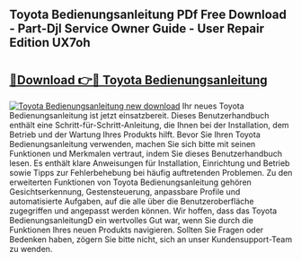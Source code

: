 ## Toyota Bedienungsanleitung PDf Free Download - Part-Djl Service Owner Guide - User Repair Edition UX7oh

# <h2><a href="http://df25x6.blite.top/?on=Toyota+Bedienungsanleitung">🔗Download 👉🔴 Toyota Bedienungsanleitung</a></h2>

[![Toyota Bedienungsanleitung new download](https://i.imgur.com/lujVjoI.png)](http://df25x6.blite.top/?on=Toyota+Bedienungsanleitung)
Ihr neues Toyota Bedienungsanleitung ist jetzt einsatzbereit. Dieses Benutzerhandbuch enthält eine Schritt-für-Schritt-Anleitung, die Ihnen bei der Installation, dem Betrieb und der Wartung Ihres Produkts hilft. Bevor Sie Ihren Toyota Bedienungsanleitung verwenden, machen Sie sich bitte mit seinen Funktionen und Merkmalen vertraut, indem Sie dieses Benutzerhandbuch lesen. Es enthält klare Anweisungen für Installation, Einrichtung und Betrieb sowie Tipps zur Fehlerbehebung bei häufig auftretenden Problemen. Zu den erweiterten Funktionen von Toyota Bedienungsanleitung gehören Gesichtserkennung, Gestensteuerung, anpassbare Profile und automatisierte Aufgaben, auf die alle über die Benutzeroberfläche zugegriffen und angepasst werden können. Wir hoffen, dass das Toyota BedienungsanleitungD ein wertvolles Gut war, wenn Sie durch die Funktionen Ihres neuen Produkts navigieren. Sollten Sie Fragen oder Bedenken haben, zögern Sie bitte nicht, sich an unser Kundensupport-Team zu wenden.
